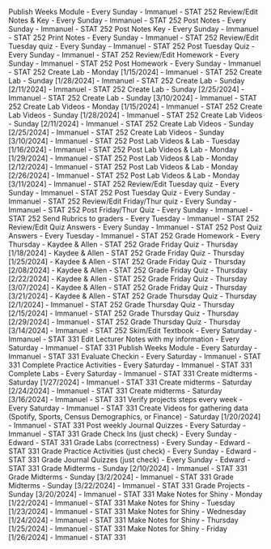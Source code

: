 Publish Weeks Module - Every Sunday - Immanuel - STAT 252
Review/Edit Notes & Key  - Every Sunday - Immanuel - STAT 252
Post Notes - Every Sunday - Immanuel - STAT 252 
Post Notes Key - Every Sunday - Immanuel - STAT 252
Print Notes - Every Sunday - Immanuel - STAT 252
Review/Edit Tuesday quiz - Every Sunday - Immanuel - STAT 252
Post Tuesday Quiz - Every Sunday - Immanuel - STAT 252
Review/Edit Homework - Every Sunday - Immanuel  - STAT 252
Post Homework - Every Sunday - Immanuel  - STAT 252
Create Lab -  Monday [1/15/2024] - Immanuel - STAT 252
Create Lab -  Sunday [1/28/2024] - Immanuel - STAT 252
Create Lab -  Sunday [2/11/2024] - Immanuel - STAT 252
Create Lab -  Sunday [2/25/2024] - Immanuel - STAT 252
Create Lab -  Sunday [3/10/2024] - Immanuel - STAT 252
Create Lab Videos -  Monday [1/15/2024] - Immanuel - STAT 252
Create Lab Videos -  Sunday [1/28/2024] - Immanuel - STAT 252
Create Lab Videos -  Sunday [2/11/2024] - Immanuel - STAT 252
Create Lab Videos -  Sunday [2/25/2024] - Immanuel - STAT 252
Create Lab Videos -  Sunday [3/10/2024] - Immanuel - STAT 252
Post Lab Videos & Lab -  Tuesday [1/16/2024] - Immanuel - STAT 252
Post Lab Videos & Lab -  Monday [1/29/2024] - Immanuel - STAT 252
Post Lab Videos & Lab -  Monday [2/12/2024] - Immanuel - STAT 252 
Post Lab Videos & Lab -  Monday [2/26/2024] - Immanuel - STAT 252
Post Lab Videos & Lab -  Monday [3/11/2024] - Immanuel - STAT 252 
Review/Edit Tuesday quiz - Every Sunday - Immanuel  - STAT 252
Post Tuesday Quiz - Every Sunday - Immanuel   - STAT 252
Review/Edit Friday/Thur quiz - Every Sunday - Immanuel  - STAT 252
Post Friday/Thur Quiz - Every Sunday - Immanuel  - STAT 252 
Send Rubrics to graders - Every Tuesday - Immanuel  - STAT 252
Review/Edit Quiz Answers - Every Sunday - Immanuel  - STAT 252
Post Quiz Answers - Every Tuesday - Immanuel  - STAT 252
Grade Homework - Every Thursday  - Kaydee & Allen - STAT 252
Grade Friday Quiz - Thursday [1/18/2024] - Kaydee & Allen - STAT 252
Grade Friday Quiz - Thursday [1/25/2024] - Kaydee & Allen - STAT 252
Grade Friday Quiz - Thursday [2/08/2024] - Kaydee & Allen - STAT 252
Grade Friday Quiz - Thursday [2/22/2024] - Kaydee & Allen - STAT 252
Grade Friday Quiz - Thursday [3/07/2024] - Kaydee & Allen - STAT 252
Grade Friday Quiz - Thursday [3/21/2024] - Kaydee & Allen - STAT 252
Grade Thursday Quiz - Thursday [2/1/2024] - Immanuel - STAT 252
Grade Thursday Quiz - Thursday [2/15/2024] - Immanuel - STAT 252
Grade Thursday Quiz - Thursday [2/29/2024] - Immanuel - STAT 252
Grade Thursday Quiz - Thursday [3/14/2024] - Immanuel - STAT 252
Skim/Edit Textbook - Every Saturday - Immanuel - STAT 331
Edit Lecturer Notes with my information - Every Saturday - Immanuel - STAT 331
Publish Weeks Module - Every Saturday - Immanuel - STAT 331
Evaluate Checkin - Every Saturday - Immanuel - STAT 331
Complete Practice Activities - Every Saturday - Immanuel - STAT 331
Complete Labs - Every Saturday - Immanuel - STAT 331
Create midterms - Saturday  [1/27/2024] - Immanuel - STAT 331
Create midterms - Saturday  [2/24/2024] - Immanuel - STAT 331
Create midterms - Saturday  [3/16/2024] - Immanuel - STAT 331
Verify projects steps every week - Every Saturday - Immanuel - STAT 331
Create Videos for gathering data (Spotify, Sports, Census Demographics, or Finance) - Saturday  [1/20/2024] - Immanuel - STAT 331
Post weekly Journal Quizzes - Every Saturday - Immanuel - STAT 331
Grade Check Ins (just check) - Every Sunday - Edward - STAT 331
Grade Labs (correctness) - Every Sunday - Edward - STAT 331
Grade Practice Activities (just check) - Every Sunday - Edward - STAT 331
Grade Journal Quizzes (just check) - Every Sunday - Edward - STAT 331
Grade Midterms - Sunday [2/10/2024] - Immanuel  - STAT 331
Grade Midterms - Sunday [3/2/2024] - Immanuel  - STAT 331
Grade Midterms - Sunday [3/22/2024] - Immanuel  - STAT 331
Grade Projects - Sunday [3/20/2024] - Immanuel  - STAT 331
Make Notes for Shiny - Monday [1/22/2024]  - Immanuel - STAT 331
Make Notes for Shiny - Tuesday [1/23/2024]  - Immanuel - STAT 331
Make Notes for Shiny - Wednesday [1/24/2024]  - Immanuel - STAT 331
Make Notes for Shiny - Thursday [1/25/2024]  - Immanuel - STAT 331
Make Notes for Shiny - Friday [1/26/2024]  - Immanuel - STAT 331
